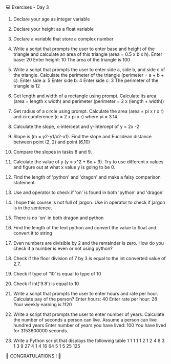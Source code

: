 💻 Exercises - Day 3

1. Declare your age as integer variable

2. Declare your height as a float variable

3. Declare a variable that store a complex number

4. Write a script that prompts the user to enter base and height of the triangle and calculate an area of this triangle (area = 0.5 x b x h).
    Enter base: 20
    Enter height: 10
    The area of the triangle is 100

5. Write a script that prompts the user to enter side a, side b, and side c of the triangle. Calculate the perimeter of the triangle (perimeter = a + b + c).
    Enter side a: 5
    Enter side b: 4
    Enter side c: 3
    The perimeter of the triangle is 12

6. Get length and width of a rectangle using prompt. Calculate its area (area = length x width) and perimeter (perimeter = 2 x (length + width))

7. Get radius of a circle using prompt. Calculate the area (area = pi x r x r) and circumference (c = 2 x pi x r) where pi = 3.14.

8. Calculate the slope, x-intercept and y-intercept of y = 2x -2

9. Slope is (m = y2-y1/x2-x1). Find the slope and Euclidean distance between point (2, 2) and point (6,10)

10. Compare the slopes in tasks 8 and 9.

11. Calculate the value of y (y = x^2 + 6x + 9). Try to use different x values and figure out at what x value y is going to be 0.

12. Find the length of 'python' and 'dragon' and make a falsy comparison statement.

13. Use and operator to check if 'on' is found in both 'python' and 'dragon'

14. I hope this course is not full of jargon. Use in operator to check if jargon is in the sentence.

15. There is no 'on' in both dragon and python

16. Find the length of the text python and convert the value to float and convert it to string

17. Even numbers are divisible by 2 and the remainder is zero. How do you check if a number is even or not using python?

18. Check if the floor division of 7 by 3 is equal to the int converted value of 2.7.

19. Check if type of '10' is equal to type of 10

20. Check if int('9.8') is equal to 10

21. Write a script that prompts the user to enter hours and rate per hour. Calculate pay of the person?
    Enter hours: 40
    Enter rate per hour: 28
    Your weekly earning is 1120

22. Write a script that prompts the user to enter number of years. Calculate the number of seconds a person can live. Assume a person can live hundred years
Enter number of years you have lived: 100
You have lived for 3153600000 seconds.

23. Write a Python script that displays the following table
1 1 1 1 1
2 1 2 4 8
3 1 3 9 27
4 1 4 16 64
5 1 5 25 125

🎉 CONGRATULATIONS ! 🎉